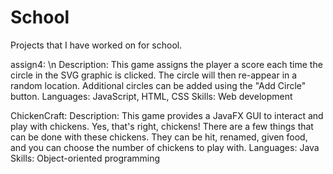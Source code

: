 # School
Projects that I have worked on for school.

assign4: \n
Description: 
  This game assigns the player a score each time the circle in the SVG graphic is clicked. The
  circle will then re-appear in a random location. Additional circles can be added using the "Add
  Circle" button.
Languages:
  JavaScript, HTML, CSS
Skills:
  Web development
  
ChickenCraft:
Description:
  This game provides a JavaFX GUI to interact and play with chickens. Yes, that's right, chickens! 
  There are a few things that can be done with these chickens. They can be hit, renamed, given food,
  and you can choose the number of chickens to play with. 
Languages:
  Java
Skills:
  Object-oriented programming
